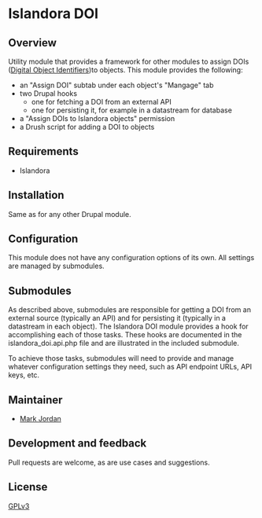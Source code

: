# Islandora DOI

## Overview

Utility module that provides a framework for other modules to assign DOIs ([Digital Object Identifiers](https://en.wikipedia.org/wiki/Digital_object_identifier))to objects. This module provides the following:

* an "Assign DOI" subtab under each object's "Mangage" tab
* two Drupal hooks
  * one for fetching a DOI from an external API
  * one for persisting it, for example in a datastream for database
* a "Assign DOIs to Islandora objects" permission
* a Drush script for adding a DOI to objects

## Requirements

* Islandora

## Installation

Same as for any other Drupal module.

## Configuration

This module does not have any configuration options of its own. All settings are managed by submodules.

## Submodules

As described above, submodules are responsible for getting a DOI from an external source (typically an API) and for persisting it (typically in a datastream in each object). The Islandora DOI module provides a hook for accomplishing each of those tasks. These hooks are documented in the islandora_doi.api.php file and are illustrated in the included submodule.

To achieve those tasks, submodules will need to provide and manage whatever configuration settings they need, such as API endpoint URLs, API keys, etc.

## Maintainer

* [Mark Jordan](https://github.com/mjordan)

## Development and feedback

Pull requests are welcome, as are use cases and suggestions.

## License

 [GPLv3](http://www.gnu.org/licenses/gpl-3.0.txt)

